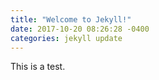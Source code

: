 ```yaml
---
title: "Welcome to Jekyll!"
date: 2017-10-20 08:26:28 -0400
categories: jekyll update
---
```


This is a test.
